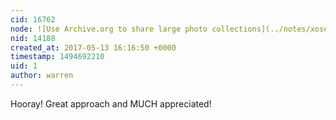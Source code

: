 ```yaml
---
cid: 16762
node: ![Use Archive.org to share large photo collections](../notes/xose/05-13-2017/use-archive-org-to-share-large-photo-collections)
nid: 14188
created_at: 2017-05-13 16:16:50 +0000
timestamp: 1494692210
uid: 1
author: warren
---
```


Hooray! Great approach and MUCH appreciated!